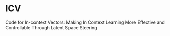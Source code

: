 # ICV
Code for In-context Vectors: Making In Context Learning More Effective and Controllable Through Latent Space Steering
